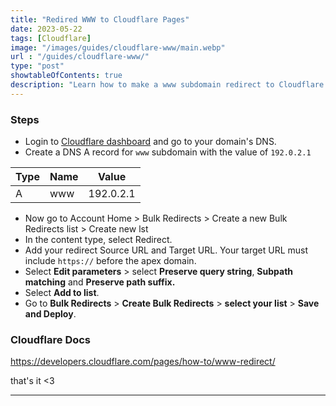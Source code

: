 ```yaml
---
title: "Redired WWW to Cloudflare Pages"
date: 2023-05-22
tags: [Cloudflare]
image: "/images/guides/cloudflare-www/main.webp"
url : "/guides/cloudflare-www/"
type: "post"
showtableOfContents: true
description: "Learn how to make a www subdomain redirect to Cloudflare pages."
---
```


### Steps
- Login to [Cloudflare dashboard](https://dash.cloudflare.com/) and go to your domain's DNS. 
- Create a DNS A record for `www` subdomain with the value of `192.0.2.1`

| Type            | Name             | Value        |
|-----------------|------------------|--------------|
| A               | www              | 192.0.2.1

- Now go to Account Home > Bulk Redirects > Create a new Bulk Redirects list > Create new lst 
- In the content type, select Redirect.
- Add your redirect Source URL and Target URL. Your target URL must include `https://` before the apex domain.
- Select **Edit parameters** > select **Preserve query string**, **Subpath matching** and **Preserve path suffix.**
- Select **Add to list**.
- Go to **Bulk Redirects** > **Create Bulk Redirects** > **select your list** > **Save and Deploy**.

### Cloudflare Docs
https://developers.cloudflare.com/pages/how-to/www-redirect/

that's it <3

----

  

